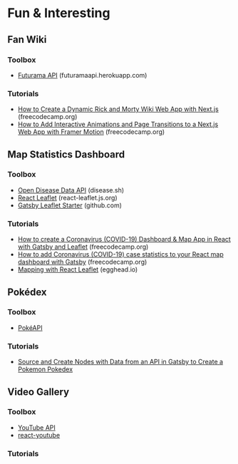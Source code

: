 # Fun & Interesting

## Fan Wiki

### Toolbox
* [Futurama API](https://futuramaapi.herokuapp.com/) (futuramaapi.herokuapp.com)

### Tutorials
* [How to Create a Dynamic Rick and Morty Wiki Web App with Next.js](https://www.freecodecamp.org/news/how-to-create-a-dynamic-rick-and-morty-wiki-web-app-with-next-js/) (freecodecamp.org)
* [How to Add Interactive Animations and Page Transitions to a Next.js Web App with Framer Motion](https://www.freecodecamp.org/news/how-to-add-interactive-animations-and-page-transitions-to-a-next-js-web-app-with-framer-motion/) (freecodecamp.org)

## Map Statistics Dashboard

### Toolbox
* [Open Disease Data API](https://disease.sh/) (disease.sh)
* [React Leaflet](https://react-leaflet.js.org/) (react-leaflet.js.org)
* [Gatsby Leaflet Starter](https://github.com/colbyfayock/gatsby-starter-leaflet) (github.com)

### Tutorials
* [How to create a Coronavirus (COVID-19) Dashboard & Map App in React with Gatsby and Leaflet](https://www.freecodecamp.org/news/how-to-create-a-coronavirus-covid-19-dashboard-map-app-in-react-with-gatsby-and-leaflet/) (freecodecamp.org)
* [How to add Coronavirus (COVID-19) case statistics to your React map dashboard with Gatsby](https://www.freecodecamp.org/news/how-to-add-coronavirus-covid-19-case-statistics-to-your-map-dashboard-in-gatsby-and-react-leaflet/) (freecodecamp.org)
* [Mapping with React Leaflet](https://egghead.io/playlists/mapping-with-react-leaflet-e0e0?af=atzgap) (egghead.io)

## Pokédex

### Toolbox
* [PokéAPI](https://pokeapi.co/)

### Tutorials
* [Source and Create Nodes with Data from an API in Gatsby to Create a Pokemon Pokedex](https://egghead.io/playlists/source-and-create-nodes-with-data-from-an-api-in-gatsby-to-create-a-pokemon-pokedex-5e28?af=atzgap)

## Video Gallery

### Toolbox
* [YouTube API](https://developers.google.com/youtube/v3)
* [react-youtube](https://github.com/tjallingt/react-youtube)

### Tutorials
